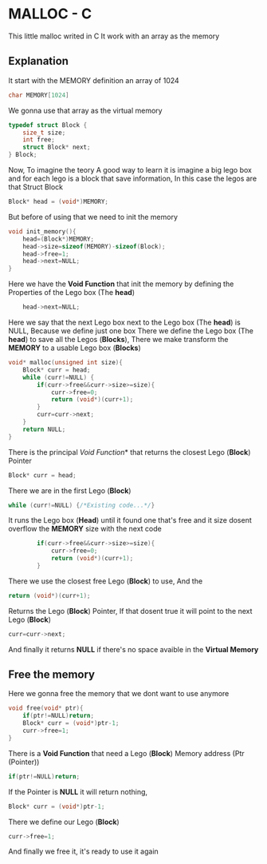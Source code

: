 # MALLOC - C

This little malloc writed in C
It work with an array as the memory

## Explanation

It start with the MEMORY definition
an array of 1024
```c
char MEMORY[1024]
```
We gonna use that array as the virtual memory
```c
typedef struct Block {
    size_t size;
    int free;
    struct Block* next;
} Block;
```
Now, To imagine the teory
A good way to learn it is imagine a big lego box
and for each lego is a block that save information,
In this case the legos are that Struct Block
```c
Block* head = (void*)MEMORY;
```
But before of using that we need to init the memory
```c
void init_memory(){
    head=(Block*)MEMORY;
    head->size=sizeof(MEMORY)-sizeof(Block);
    head->free=1;
    head->next=NULL;
}
```
Here we have the **Void Function** that init the memory
by defining the Properties of the Lego box (The **head**)
```c
    head->next=NULL;
```
Here we say that the next Lego box next to the Lego box (The **head**) is NULL,
Because we define just one box
There we define the Lego box (The **head**) to save all the Legos (**Blocks**),
There we make transform the **MEMORY** to a usable Lego box (**Blocks**)
```c
void* malloc(unsigned int size){
    Block* curr = head;
    while (curr!=NULL) {
        if(curr->free&&curr->size>=size){
            curr->free=0;
            return (void*)(curr+1);
        }
        curr=curr->next;
    }
    return NULL;
}
```
There is the principal **Void* Function** that returns the closest Lego (**Block**) Pointer
```c
Block* curr = head;
```
There we are in the first Lego (**Block**)
```c
while (curr!=NULL) {/*Existing code...*/}
```
It runs the Lego box (**Head**) until it found one that's free and it size
dosent overflow the **MEMORY** size with the next code
```c
        if(curr->free&&curr->size>=size){
            curr->free=0;
            return (void*)(curr+1);
        }
```
There we use the closest free Lego (**Block**) to use,
And the 
```c
return (void*)(curr+1);
```
Returns the Lego (**Block**) Pointer,
If that dosent true it will point to the next Lego (**Block**)
```c
curr=curr->next;
```
And finally it returns **NULL** if there's no space avaible in the **Virtual Memory**

## Free the memory
Here we gonna free the memory that we dont want to use anymore
```c
void free(void* ptr){
    if(ptr!=NULL)return;
    Block* curr = (void*)ptr-1;
    curr->free=1;
}
```
There is a **Void Function** that need a Lego (**Block**) Memory address (Ptr (Pointer))
```c
if(ptr!=NULL)return;
```
If the Pointer is **NULL** it will return nothing,
```c
Block* curr = (void*)ptr-1;
```
There we define our Lego (**Block**)
```c
curr->free=1;
```
And finally we free it, it's ready to use it again
